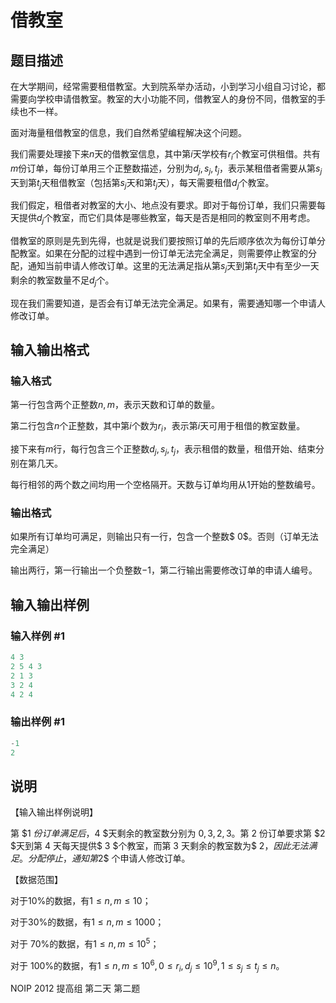 # 借教室

## 题目描述

在大学期间，经常需要租借教室。大到院系举办活动，小到学习小组自习讨论，都需要向学校申请借教室。教室的大小功能不同，借教室人的身份不同，借教室的手续也不一样。

面对海量租借教室的信息，我们自然希望编程解决这个问题。

我们需要处理接下来$n$天的借教室信息，其中第$i$天学校有$r_i$个教室可供租借。共有$m$份订单，每份订单用三个正整数描述，分别为$d_j,s_j,t_j$，表示某租借者需要从第$s_j$天到第$t_j$天租借教室（包括第$s_j$天和第$t_j$天），每天需要租借$d_j$个教室。

我们假定，租借者对教室的大小、地点没有要求。即对于每份订单，我们只需要每天提供$d_j$个教室，而它们具体是哪些教室，每天是否是相同的教室则不用考虑。

借教室的原则是先到先得，也就是说我们要按照订单的先后顺序依次为每份订单分配教室。如果在分配的过程中遇到一份订单无法完全满足，则需要停止教室的分配，通知当前申请人修改订单。这里的无法满足指从第$s_j$天到第$t_j$天中有至少一天剩余的教室数量不足$d_j$个。

现在我们需要知道，是否会有订单无法完全满足。如果有，需要通知哪一个申请人修改订单。

## 输入输出格式

### 输入格式

第一行包含两个正整数$n,m$，表示天数和订单的数量。

第二行包含$n$个正整数，其中第$i$个数为$r_i$，表示第$i$天可用于租借的教室数量。

接下来有$m$行，每行包含三个正整数$d_j,s_j,t_j$，表示租借的数量，租借开始、结束分别在第几天。

每行相邻的两个数之间均用一个空格隔开。天数与订单均用从$1$开始的整数编号。

### 输出格式

如果所有订单均可满足，则输出只有一行，包含一个整数$ 0$。否则（订单无法完全满足）

输出两行，第一行输出一个负整数$-1$，第二行输出需要修改订单的申请人编号。

## 输入输出样例

### 输入样例 #1

```cpp
4 3 
2 5 4 3 
2 1 3 
3 2 4 
4 2 4
```


### 输出样例 #1

```cpp
-1 
2
```


## 说明

【输入输出样例说明】

第 $1 $份订单满足后，$4 $天剩余的教室数分别为 $0,3,2,3$。第 $2$ 份订单要求第 $2 $天到第 $4$ 天每天提供$ 3 $个教室，而第 $3$ 天剩余的教室数为$ 2$，因此无法满足。分配停止，通知第$2$ 个申请人修改订单。

【数据范围】

对于10%的数据，有$1≤ n,m≤ 10$；

对于30%的数据，有$1≤ n,m≤1000$；

对于 70%的数据，有$1 ≤ n,m ≤ 10^5$；

对于 100%的数据，有$1 ≤ n,m ≤ 10^6,0 ≤ r_i,d_j≤ 10^9,1 ≤ s_j≤ t_j≤ n$。

NOIP 2012 提高组 第二天 第二题

